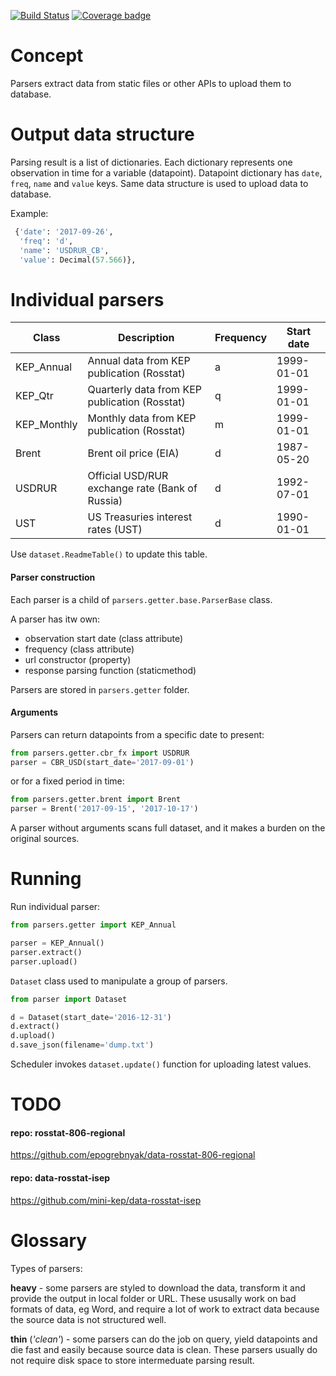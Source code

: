 [![Build Status](https://travis-ci.org/mini-kep/parsers.svg?branch=master)](https://travis-ci.org/mini-kep/parsers)
[![Coverage badge](https://codecov.io/gh/mini-kep/parsers/branch/master/graphs/badge.svg)](https://codecov.io/gh/mini-kep/parsers)

Concept
=======

Parsers extract data from static files or other APIs to upload them to database. 

Output data structure
=====================

Parsing result is a list of dictionaries. Each dictionary represents one observation in time for a variable (datapoint).
Datapoint dictionary has `date`, `freq`, `name` and `value` keys. Same data structure is used to upload data to database.

Example:

```python 
 {'date': '2017-09-26', 
  'freq': 'd', 
  'name': 'USDRUR_CB', 
  'value': Decimal(57.566)},
```

Individual parsers
==================

| Class | Description | Frequency | Start date |
| ----- | ----------- | --------- | ---------- |
| KEP_Annual | Annual data from KEP publication (Rosstat) | a | 1999-01-01 |
| KEP_Qtr | Quarterly data from KEP publication (Rosstat) | q | 1999-01-01 |
| KEP_Monthly | Monthly data from KEP publication (Rosstat) | m | 1999-01-01 |
| Brent | Brent oil price (EIA) | d | 1987-05-20 |
| USDRUR | Official USD/RUR exchange rate (Bank of Russia) | d | 1992-07-01 |
| UST | US Treasuries interest rates (UST) | d | 1990-01-01 |

Use ```dataset.ReadmeTable()``` to update this table. 


#### Parser construction

Each parser is a child of `parsers.getter.base.ParserBase` class.

A parser has itw own:
- observation start date (class attribute)
- frequency (class attribute) 
- url constructor (property)
- response parsing function (staticmethod)

Parsers are stored in `parsers.getter` folder.

#### Arguments

Parsers can return datapoints from a specific date to present: 

```python
from parsers.getter.cbr_fx import USDRUR
parser = CBR_USD(start_date='2017-09-01')
```

or for a fixed period in time:

```python
from parsers.getter.brent import Brent
parser = Brent('2017-09-15', '2017-10-17')
```

A parser without arguments scans full dataset, and it makes a burden on the original sources. 

Running
=======

Run individual parser:

```python
from parsers.getter import KEP_Annual

parser = KEP_Annual()
parser.extract()
parser.upload()
```

```Dataset``` class used to manipulate a group of parsers.

```python
from parser import Dataset

d = Dataset(start_date='2016-12-31') 
d.extract()
d.upload()
d.save_json(filename='dump.txt')
```

Scheduler invokes `dataset.update()` function for uploading latest values. 
   
                          
TODO
====

#### repo: rosstat-806-regional
<https://github.com/epogrebnyak/data-rosstat-806-regional>

#### repo: data-rosstat-isep
<https://github.com/mini-kep/data-rosstat-isep>


Glossary
========

Types of parsers:

**heavy** - some parsers are styled to download the data, transform it and provide the output in local folder or URL. These ususally work on bad formats of data, eg Word, and require a lot of work to extract data because the source data is not structured well. 

**thin** (*'clean'*) - some parsers can do the job on query, yield datapoints and die fast and easily because source data is clean. These parsers usually do not require disk space to store intermeduate parsing result. 
